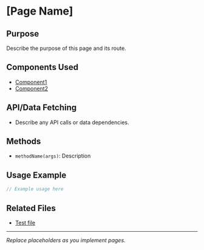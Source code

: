 # [Page Name]

## Purpose

Describe the purpose of this page and its route.

## Components Used

- [Component1](../components/Component1.md)
- [Component2](../components/Component2.md)

## API/Data Fetching

- Describe any API calls or data dependencies.

## Methods

- `methodName(args)`: Description

## Usage Example

```jsx
// Example usage here
```

## Related Files

- [Test file](../../../tests/src/pages/[PageName].test.md)

---

_Replace placeholders as you implement pages._
